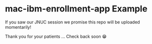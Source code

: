 # mac-ibm-enrollment-app Example

If you saw our JNUC session we promise this repo will be uploaded momentarily!

Thank you for your patients ... Check back soon 😁
